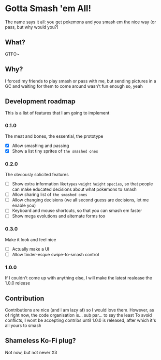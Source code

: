 # Gotta Smash 'em All!
The name says it all: you get pokemons and you smash em the nice way (or pass, but why would you?)

## What?
GTFO~

## Why?
I forced my friends to play smash or pass with me, but sending pictures in a GC and waiting for them to come around wasn't fun enough so, yeah

## Development roadmap
This is a list of features that I am going to implement

### 0.1.0
The meat and bones, the essential, the prototype
- [X] Allow smashing and passing
- [X] Show a list tiny sprites of `the smashed ones`

### 0.2.0
The obviously solicited features
- [ ] Show extra information like`types` `weight` `height` `species`, so that people can make educated decisions about what pokemons to smash
- [ ] Allow sharing list of `the smashed ones`
- [ ] Allow changing decisions (we all second guess are decisions, let me enable you)
- [ ] Keyboard and mouse shortcuts, so that you can smash em faster
- [ ] Show mega evolutions and alternate forms too

### 0.3.0
Make it look and feel nice
- [ ] Actually make a UI
- [ ] Allow tinder-esque swipe-to-smash control

### 1.0.0
If I couldn't come up with anything else, I will make the latest realease the 1.0.0 release

## Contribution
Contributions are nice (and I am lazy af) so I would love them. However, as of right now, the code organisation is... sub par... to say the least
To avoid conflicts, I wont be accepting contribs until 1.0.0 is released, after which it's all yours to smash

## Shameless Ko-Fi plug?
Not now, but not never X3
